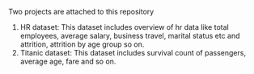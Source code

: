 Two projects are attached to this repository
1. HR dataset: This dataset includes overview of hr data like total employees, average salary, business travel, marital status etc and attrition, attrition by age group so on.
2. Titanic dataset: This dataset includes survival count of passengers, average age, fare and so on.
